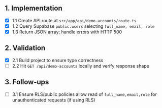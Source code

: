 ## 1. Implementation

- [x] 1.1 Create API route at `src/app/api/demo-accounts/route.ts`
- [x] 1.2 Query Supabase `public.users` selecting `full_name, email, role`
- [x] 1.3 Return JSON array; handle errors with HTTP 500

## 2. Validation

- [x] 2.1 Build project to ensure type correctness
- [ ] 2.2 Hit `GET /api/demo-accounts` locally and verify response shape

## 3. Follow-ups

- [ ] 3.1 Ensure RLS/public policies allow read of `full_name,email,role` for unauthenticated requests (if using RLS)
